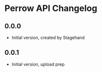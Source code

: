 # Perrow API Changelog

## 0.0.0

- Initial version, created by Stagehand

## 0.0.1

- Initial version, upload prep
